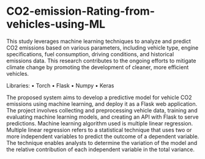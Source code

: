 # CO2-emission-Rating-from-vehicles-using-ML
This study leverages machine learning techniques to analyze and predict CO2 emissions based on various parameters, including vehicle type, engine specifications, fuel consumption, driving conditions, and historical 
emissions data. This research contributes to the ongoing efforts to mitigate climate change by promoting the development of cleaner, more efficient vehicles. 

Libraries:
• Torch
• Flask
• Numpy
• Keras

The proposed system aims to develop a predictive model for vehicle CO2 emissions using machine learning, and deploy it as a Flask web application. The project involves collecting and preprocessing vehicle data,
training and evaluating machine learning models, and creating an API with Flask to serve predictions.
Machine learning algorithm used is multiple linear regression. Multiple linear regression refers to a statistical technique that uses two or more independent variables to predict the outcome of a dependent variable.
The technique enables analysts to determine the variation of the model and the relative contribution of each independent variable in the total variance.
